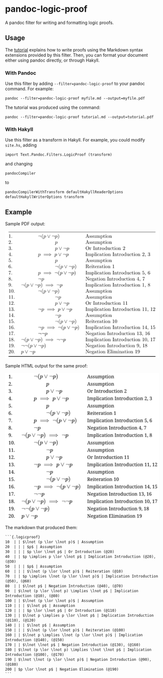# pandoc-logic-proof

A pandoc filter for writing and formatting logic proofs.

## Usage

The [tutorial](tutorial.pdf) explains how to write proofs using the Markdown
syntax extensions provided by this filter.
Then, you can format your document either using pandoc directly,
or through Hakyll.

### With Pandoc

Use this filter by adding `--filter=pandoc-logic-proof` to your pandoc command.
For example:

    pandoc --filter=pandoc-logic-proof myfile.md --output=myfile.pdf

The tutorial was produced using the command:

    pandoc --filter=pandoc-logic-proof tutorial.md --output=tutorial.pdf

### With Hakyll

Use this filter as a transform in Hakyll.
For example, you could modify `site.hs`, adding

```
import Text.Pandoc.Filters.LogicProof (transform)
```

and changing

```
pandocCompiler
```

to

```
pandocCompilerWithTransform defaultHakyllReaderOptions defaultHakyllWriterOptions transform
```

## Example

Sample PDF output:

![](tnd-pdf.png)

Sample HTML output for the same proof:

![](tnd-html.png)

The markdown that produced them:

    ```{.logicproof}
    10  | | $\lnot (p \lor \lnot p)$ | Assumption
    20  | | | $p$ | Assumption
    30  | | | $p \lor \lnot p$ | Or Introduction (@20)
    40  | | $p \implies p \lor \lnot p$ | Implication Introduction (@20), (@30)
    50  | | | $p$ | Assumption
    60  | | | $\lnot (p \lor \lnot p)$ | Reiteration (@10)
    70  | | $p \implies \lnot (p \lor \lnot p)$ | Implication Introduction (@50), (@60)
    80  | | $\lnot p$ | Negation Introduction (@40), (@70)
    90  | $\lnot (p \lor \lnot p) \implies \lnot p$ | Implication Introduction (@10), (@80)
    100 | | $\lnot (p \lor \lnot p)$ | Assumption
    110 | | | $\lnot p$ | Assumption
    120 | | | $p \lor \lnot p$ | Or Introduction (@110)
    130 | | $\lnot p \implies p \lor \lnot p$ | Implication Introduction (@110), (@120)
    140 | | | $\lnot p$ | Assumption
    150 | | | $\lnot (p \lor \lnot p)$ | Reiteration (@100)
    160 | | $\lnot p \implies \lnot (p \lor \lnot p)$ | Implication Introduction (@140), (@150)
    170 | | $\lnot \lnot p$ | Negation Introduction (@130), (@160)
    180 | $\lnot (p \lor \lnot p) \implies \lnot \lnot p$ | Implication Introduction (@100), (@170)
    190 | $\lnot \lnot (p \lor \lnot p)$ | Negation Introduction (@90), (@180)
    200 | $p \lor \lnot p$ | Negation Elimination (@190)
    ```

